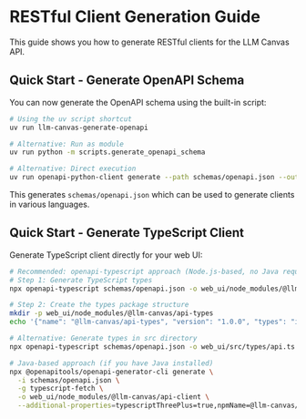 # RESTful Client Generation Guide

This guide shows you how to generate RESTful clients for the LLM Canvas API.

## Quick Start - Generate OpenAPI Schema

You can now generate the OpenAPI schema using the built-in script:

```bash
# Using the uv script shortcut
uv run llm-canvas-generate-openapi

# Alternative: Run as module
uv run python -m scripts.generate_openapi_schema

# Alternative: Direct execution
uv run openapi-python-client generate --path schemas/openapi.json --output-path generated-clients/llm-canvas-client --config client-config.yaml --overwrite
```

This generates `schemas/openapi.json` which can be used to generate clients in various languages.

## Quick Start - Generate TypeScript Client

Generate TypeScript client directly for your web UI:

```bash
# Recommended: openapi-typescript approach (Node.js-based, no Java required)
# Step 1: Generate TypeScript types
npx openapi-typescript schemas/openapi.json -o web_ui/node_modules/@llm-canvas/api-types/index.d.ts

# Step 2: Create the types package structure
mkdir -p web_ui/node_modules/@llm-canvas/api-types
echo '{"name": "@llm-canvas/api-types", "version": "1.0.0", "types": "index.d.ts"}' > web_ui/node_modules/@llm-canvas/api-types/package.json

# Alternative: Generate types in src directory
npx openapi-typescript schemas/openapi.json -o web_ui/src/types/api.ts

# Java-based approach (if you have Java installed)
npx @openapitools/openapi-generator-cli generate \
  -i schemas/openapi.json \
  -g typescript-fetch \
  -o web_ui/node_modules/@llm-canvas/api-client \
  --additional-properties=typescriptThreePlus=true,npmName=@llm-canvas/api-client,npmVersion=1.0.0
```
